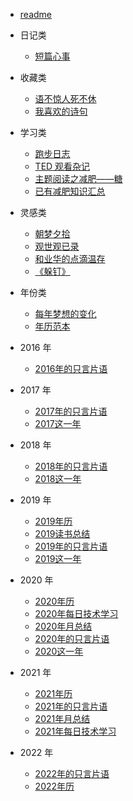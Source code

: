 - [readme](README.md)

- 日记类
  - [短篇心事](/idea/短篇心事.md)

- 收藏类
  - [语不惊人死不休](/idea/语不惊人死不休.md)
  - [我喜欢的诗句](/idea/我喜欢的诗句.md)

- 学习类

  - [跑步日志](/idea/跑步日志.md)
  - [TED 观看杂记](/idea/TED观看杂记.md)
  - [主题阅读之减肥——糖](/idea/主题阅读之减肥——糖.md)
  - [已有减肥知识汇总](/idea/已有减肥知识汇总.md)

- 灵感类
  - [朝梦夕拾](/idea/朝梦夕拾.md)
  - [观世观已录](/idea/观世观已录.md)
  - [和业华的点滴温存](/idea/和业华的点滴温存.md)
  - [《躲钉》](/idea/《躲钉》.md)

- 年份类
  - [每年梦想的变化](/idea/每年梦想的变化.md)
  - [年历范本](/idea/年历范本.md)

- 2016 年
  - [2016年的只言片语](/idea/2016年的只言片语.md)

- 2017 年
  - [2017年的只言片语](/idea/2017年的只言片语.md)
  - [2017这一年](/idea/2017这一年.md)

- 2018 年
  - [2018年的只言片语](/idea/2018年的只言片语.md)
  - [2018这一年](/idea/2018这一年.md)

- 2019 年
  - [2019年历](/idea/2019年历.md)
  - [2019读书总结](/idea/2019读书总结.md)
  - [2019年的只言片语](/idea/2019年的只言片语.md)
  - [2019这一年](/idea/2019这一年.md)

- 2020 年
  - [2020年历](/idea/2020年历.md)
  - [2020年每日技术学习](/idea/2020年每日技术学习.md)
  - [2020年月总结](/idea/2020年月总结.md)
  - [2020年的只言片语](/idea/2020年的只言片语.md)
  - [2020这一年](/idea/2020这一年.md)

- 2021 年
  - [2021年历](/idea/2021年历.md)
  - [2021年的只言片语](/idea/2021年每日技术学习.md)
  - [2021年月总结](/idea/2021年月总结.md)
  - [2021年每日技术学习](/idea/2021年的只言片语.md)

- 2022 年
  - [2022年的只言片语](/idea/2022年的只言片语.md)
  - [2022年历](/idea/2022年历.md)
